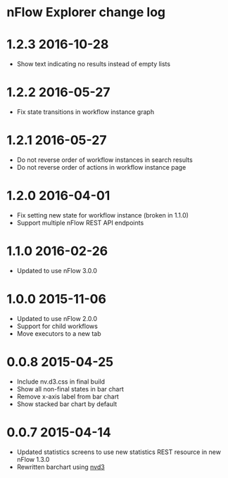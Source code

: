 # nFlow Explorer change log

1.2.3 2016-10-28
================

* Show text indicating no results instead of empty lists

1.2.2 2016-05-27
================

* Fix state transitions in workflow instance graph

1.2.1 2016-05-27
================

* Do not reverse order of workflow instances in search results
* Do not reverse order of actions in workflow instance page

1.2.0 2016-04-01
================

* Fix setting new state for workflow instance (broken in 1.1.0)
* Support multiple nFlow REST API endpoints

1.1.0 2016-02-26
================

* Updated to use nFlow 3.0.0

1.0.0 2015-11-06
================

* Updated to use nFlow 2.0.0
* Support for child workflows
* Move executors to a new tab

0.0.8 2015-04-25
================

* Include nv.d3.css in final build
* Show all non-final states in bar chart
* Remove x-axis label from bar chart
* Show stacked bar chart by default

0.0.7 2015-04-14
================

* Updated statistics screens to use new statistics REST resource in new nFlow 1.3.0
* Rewritten barchart using [nvd3](http://nvd3.org/)
